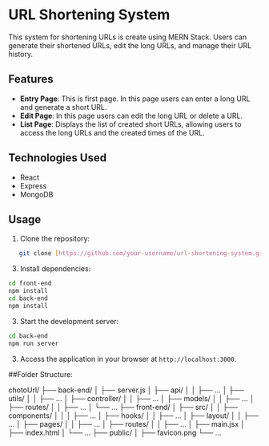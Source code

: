 # URL Shortening System

This system for shortening URLs is create using MERN Stack. Users can generate their shortened URLs, edit the long URLs, and manage their URL history.

## Features

- **Entry Page**: This is first page. In this page users can enter a long URL and generate a short URL.
- **Edit Page**: In this page users can edit the long URL or delete a URL.
- **List Page**: Displays the list of created short URLs, allowing users to access the long URLs and the created times of the URL.

## Technologies Used

- React
- Express
- MongoDB

## Usage

1. Clone the repository:

```bash
   git clone [https://github.com/your-username/url-shortening-system.git](https://github.com/jubayerjr203/chotoUrl.git)https://github.com/jubayerjr203/chotoUrl.git
```

3. Install dependencies:
```bash
cd front-end
npm install
cd back-end
npm install
```
3. Start the development server:
```bash
cd back-end
npm run server
```
3. Access the application in your browser at `http://localhost:3000`.

##Folder Structure:

chotoUrl/
├── back-end/
│   ├── server.js
│   ├── api/
│   │   ├── ...
│   ├── utils/
│   │   ├── ...
│   ├── controller/
│   │   ├── ...
│   ├── models/
│   │   ├── ...
│   ├── routes/
│   │   ├── ...
│   └── ...
├── front-end/
│   ├── src/
│   │   ├── components/
│   │   │   ├── ...
│   ├── hooks/
│   │   ├── ...
│   ├── layout/
│   │   ├── ...
│   ├── pages/
│   │   ├── ...
│   ├── routes/
│   │   ├── ...
│   ├── main.jsx
│   ├── index.html
│   └── ...
├── public/
│   ├── favicon.png
└── ...
